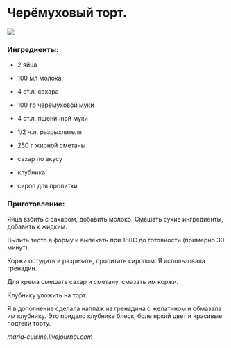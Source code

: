 # Черёмуховый торт.

![](http://img-fotki.yandex.ru/get/9803/116309764.2c/0_9b854_3ea64710_L.jpg)

### Ингредиенты:

* 2 яйца
* 100 мл молока
* 4 ст.л. сахара
* 100 гр черемуховой муки
* 4 ст.л. пшеничной муки
* 1/2 ч.л. разрыхлителя

* 250 г жирной сметаны
* сахар по вкусу

* клубника

* сироп для пропитки


### Приготовление:

Яйца взбить с сахаром, добавить молоко. Смешать сухие ингредиенты, добавить к жидким.

Вылить тесто в форму и выпекать при 180С до готовности (примерно 30 минут).

Коржи остудить и разрезать, пропитать сиропом. Я использовала гренадин.

Для крема смешать сахар и сметану, смазать им коржи.

Клубнику уложить на торт.

Я в дополнение сделала наппаж из гренадина с желатином и обмазала им клубнику. Это придало клубнике блеск, боле яркий цвет и красивые подтеки торту.

*maria-cuisine.livejournal.com*